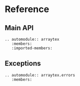 # Reference

## Main API

```{eval-rst}
.. automodule:: arraytex
   :members:
   :imported-members:
```

## Exceptions

```{eval-rst}
.. automodule:: arraytex.errors
   :members:
```
